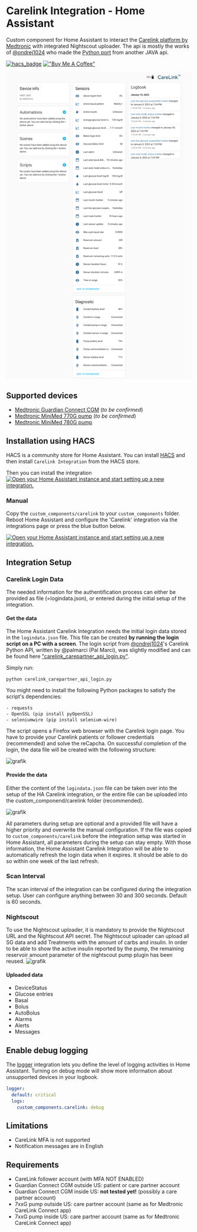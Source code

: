 # Carelink Integration - Home Assistant

Custom component for Home Assistant to interact the [Carelink platform by Medtronic](https://carelink.minimed.eu) with integrated Nightscout uploader. The api is mostly the works of [@ondrej1024](https://github.com/ondrej1024) who made
the [Python port](https://github.com/ondrej1024/carelink-python-client) from another JAVA api.

[![hacs_badge](https://img.shields.io/badge/HACS-Custom-41BDF5.svg?style=for-the-badge)](https://github.com/hacs/integration)
[!["Buy Me A Coffee"](https://www.buymeacoffee.com/assets/img/custom_images/orange_img.png)](https://www.buymeacoffee.com/yohangithub)

![Carelink integration preview](https://github.com/yo-han/Home-Assistant-Carelink/blob/develop/carelink-integration-preview.png?raw=true)

## Supported devices

- [Medtronic Guardian Connect CGM](https://hcp.medtronic-diabetes.com.au/guardian-connect) (*to be confirmed*)
- [Medtronic MiniMed 770G pump](https://www.medtronicdiabetes.com/products/minimed-770g-insulin-pump-system) (*to be confirmed*)
- [Medtronic MiniMed 780G pump](https://www.medtronic-diabetes.co.uk/insulin-pump-therapy/minimed-780g-system)

## Installation using HACS

HACS is a community store for Home Assistant. You can install [HACS](https://github.com/custom-components/hacs) and then install `Carelink Integration` from the HACS store.

Then you can install the integration [![Open your Home Assistant instance and start setting up a new integration.](https://my.home-assistant.io/badges/config_flow_start.svg)](https://my.home-assistant.io/redirect/config_flow_start/?domain=carelink)

### Manual

Copy the `custom_components/carelink` to your `custom_components` folder. Reboot Home Assistant and configure the 'Carelink' integration via the integrations page or press the blue button below.

[![Open your Home Assistant instance and start setting up a new integration.](https://my.home-assistant.io/badges/config_flow_start.svg)](https://my.home-assistant.io/redirect/config_flow_start/?domain=carelink)

## Integration Setup

### Carelink Login Data
The needed information for the authentification process can either be provided as file (=logindata.json), or entered during the initial setup of the integration.
#### Get the data
The Home Assistant Carelink Integration needs the initial login data stored in the `logindata.json` file. This file can be created **by running the login script on a PC with a screen**.
The login script from [@ondrej1024](https://github.com/ondrej1024)'s Carelink Python API, written by @palmarci (Pal Marci), was slightly modified and can be found here ["carelink_carepartner_api_login.py"](https://github.com/yo-han/Home-Assistant-Carelink/blob/develop/utils/carelink_carepartner_api_login.py).

Simply run:
```
python carelink_carepartner_api_login.py 
```

You might need to install the following Python packages to satisfy the script's dependencies:

```
- requests
- OpenSSL (pip install pyOpenSSL)
- seleniumwire (pip install selenium-wire)
```

The script opens a Firefox web browser with the Carelink login page. You have to provide your Carelink patients or follower credentials (recommended) and solve the reCapcha.
On successful completion of the login, the data file will be created with the following structure:

![grafik](https://github.com/sedy89/Home-Assistant-Carelink/assets/65983953/35a60542-03fc-4deb-a14c-c96b0155bdd4)

#### Provide the data
Either the content of the `logindata.json` file can be taken over into the setup of the HA Carelink integration, or the entire file can be uploaded into the custom_componend/carelink folder (recommended).

![grafik](https://github.com/sedy89/Home-Assistant-Carelink/assets/65983953/0a1d8773-7905-4fec-9bff-b3a0f01817b9)

All parameters during setup are optional and a provided file will have a higher priority and overwrite the manual configuration.
If the file was copied to `custom_components/carelink` before the integration setup was started in Home Assistant, all parameters during the setup can stay empty.
With those information, the Home Assistant Carelink Integration will be able to automatically refresh the login data when it expires.
It should be able to do so within one week of the last refresh.

### Scan Interval
The scan interval of the integration can be configured during the integration setup.
User can configure anything between 30 and 300 seconds. Default is 60 seconds.

### Nightscout
To use the Nightscout uploader, it is mandatory to provide the Nightscout URL and the Nightscout API secret.
The Nightscout uploader can upload all SG data and add Treatments with the amount of carbs and insulin.
In order to be able to show the active insulin reported by the pump, the remaining reservoir amount parameter of the nightscout pump plugin has been reused.
![grafik](https://github.com/sedy89/Home-Assistant-Carelink/assets/65983953/2b0297b9-f33f-40ab-89e1-6cef69bf0445)

#### Uploaded data
- DeviceStatus
- Glucose entries
- Basal
- Bolus
- AutoBolus
- Alarms
- Alerts
- Messages

## Enable debug logging

The [logger](https://www.home-assistant.io/integrations/logger/) integration lets you define the level of logging activities in Home Assistant. Turning on debug mode will show more information about unsupported devices in your logbook.

```yaml
logger:
  default: critical
  logs:
    custom_components.carelink: debug
```

## Limitations

- CareLink MFA is not supported
- Notification messages are in English

## Requirements

- CareLink follower account (with MFA NOT ENABLED)
- Guardian Connect CGM outside US: patient or care partner account
- Guardian Connect CGM inside US: **not tested yet!** (possibly a care partner account)
- 7xxG pump outside US: care partner account (same as for Medtronic CareLink Connect app)
- 7xxG pump inside US: care partner account (same as for Medtronic CareLink Connect app)

